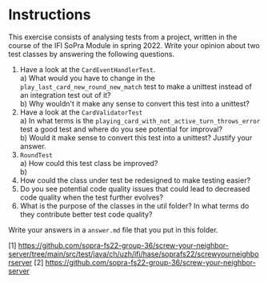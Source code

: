 <!--NO_HARDWRAPS-->

# Instructions

This exercise consists of analysing tests from a project, written in the course of the IFI SoPra Module in spring 2022. Write your opinion about two test classes by answering the following questions.

1. Have a look at the `CardEventHandlerTest`.  
    a) What would you have to change in the `play_last_card_new_round_new_match` test to make a unittest instead of an integration test out of it?  
    b) Why wouldn't it make any sense to convert this test into a unittest?  
2. Have a look at the `CardValidatorTest`  
    a) In what terms is the `playing_card_with_not_active_turn_throws_error` test a good test and where do you see potential for improval?  
    b) Would it make sense to convert this test into a unittest? Justify your answer.
3. `RoundTest`  
    a) How could this test class be improved?  
    b)
7. How could the class under test be redesigned to make testing easier?
8. Do you see potential code quality issues that could lead to decreased code quality when the test further evolves?
9. What is the purpose of the classes in the util folder? In what terms do they contribute better test code quality?

Write your answers in a `answer.md` file that you put in this folder.

[1] https://github.com/sopra-fs22-group-36/screw-your-neighbor-server/tree/main/src/test/java/ch/uzh/ifi/hase/soprafs22/screwyourneighborserver
[2] https://github.com/sopra-fs22-group-36/screw-your-neighbor-server
